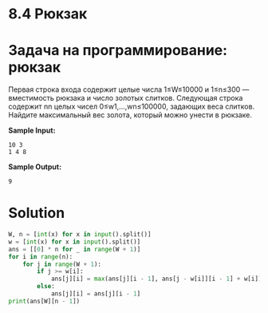 # 8.4 Рюкзак
# Задача на программирование: рюкзак
Первая строка входа содержит целые числа 1≤W≤10000 и  1≤n≤300 — вместимость рюкзака и число золотых слитков. Следующая строка содержит nn целых чисел 0≤w1,…,wn≤100000, задающих веса слитков. Найдите максимальный вес золота, который можно унести в рюкзаке.

**Sample Input:**
```
10 3
1 4 8
```
**Sample Output:**
```
9
```

# Solution
```python
W, n = [int(x) for x in input().split()]
w = [int(x) for x in input().split()]
ans = [[0] * n for _ in range(W + 1)]
for i in range(n):
    for j in range(W + 1):
        if j >= w[i]:
            ans[j][i] = max(ans[j][i - 1], ans[j - w[i]][i - 1] + w[i])
        else:
            ans[j][i] = ans[j][i - 1]
print(ans[W][n - 1])
```